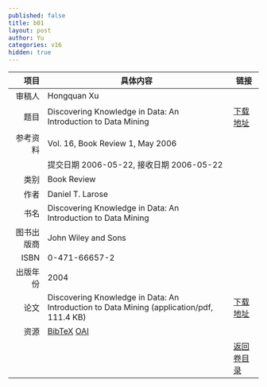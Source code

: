 ```yaml
---
published: false
title: b01
layout: post
author: Yu
categories: v16
hidden: true
---
```


| 项目 | 具体内容 | 链接 |
|---:|---|---|
| 审稿人 | Hongquan Xu| |
| 题目 |Discovering Knowledge in Data: An Introduction to Data Mining | [下载地址](http://www.jstatsoft.org/v16/b01/paper) |
| 参考资料 |Vol. 16, Book Review 1, May 2006 | |
| | 提交日期 2006-05-22, 接收日期 2006-05-22| | 
| 类别 | Book Review| |
| 作者 | Daniel T. Larose| |
| 书名| Discovering Knowledge in Data: An Introduction to Data Mining| |
| 图书出版商 | John Wiley and Sons| |
| ISBN | 0-471-66657-2| |
| 出版年份 | 2004| |
| 论文 | Discovering Knowledge in Data: An Introduction to Data Mining  (application/pdf, 111.4 KB)| [下载地址](http://www.jstatsoft.org/v16/b01/paper) |
| 资源 | [BibTeX](http://www.jstatsoft.org/v16/b01/bibtex) [OAI](http://www.jstatsoft.org/oai?verb=GetRecord&identifier=oai.jstatsoft/v16/b01&prefix=oai_dc)| |
| |  | [返回卷目录]({{site.baseurl}}/volume/v16.html) |